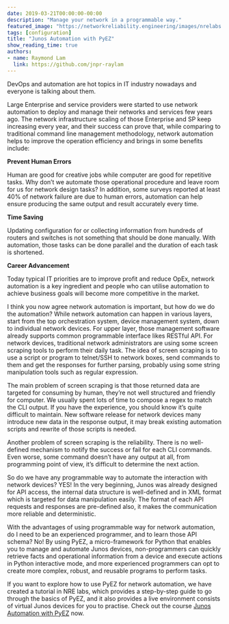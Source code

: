 ```yaml
---
date: 2019-03-21T00:00:00-00:00
description: "Manage your network in a programmable way."
featured_image: "https://networkreliability.engineering/images/nrelabs.png"
tags: [configuration]
title: "Junos Automation with PyEZ"
show_reading_time: true
authors:
- name: Raymond Lam
  link: https://github.com/jnpr-raylam
---
```


DevOps and automation are hot topics in IT industry nowadays and everyone is talking about them.

Large Enterprise and service providers were started to use network automation to deploy and manage their networks and services few years ago.  The network infrastructure scaling of those Enterprise and SP keep increasing every year, and their success can prove that, while comparing to traditional command line management methodology, network automation helps to improve the operation efficiency and brings in some benefits include:

__Prevent Human Errors__

Human are good for creative jobs while computer are good for repetitive tasks.  Why don’t we automate those operational procedure and leave room for us for network design tasks?  In addition, some surveys reported at least 40% of network failure are due to human errors, automation can help ensure producing the same output and result accurately every time.

__Time Saving__

Updating configuration for or collecting information from hundreds of routers and switches is not something that should be done manually.  With automation, those tasks can be done parallel and the duration of each task is shortened.

__Career Advancement__

Today typical IT priorities are to improve profit and reduce OpEx, network automation is a key ingredient and people who can utilise automation to achieve business goals will become more competitive in the market.

I think you now agree network automation is important, but how do we do the automation?  While network automation can happen in various layers, start from the top orchestration system, device management system, down to individual network devices.  For upper layer, those management software already supports common programmable interface likes RESTful API.  For network devices, traditional network administrators are using some screen scraping tools to perform their daily task.  The idea of screen scraping is to use a script or program to telnet/SSH to network boxes, send commands to them and get the responses for further parsing, probably using some string manipulation tools such as regular expression.

The main problem of screen scraping is that those returned data are targeted for consuming by human, they’re not well structured and friendly for computer.  We usually spent lots of time to compose a regex to match the CLI output.  If you have the experience, you should know it’s quite difficult to maintain.  New software release for network devices many introduce new data in the response output, it may break existing automation scripts and rewrite of those scripts is needed. 

Another problem of screen scraping is the reliability. There is no well-defined mechanism to notify the success or fail for each CLI commands. Even worse, some command doesn’t have any output at all, from programming point of view, it’s difficult to determine the next action.

So do we have any programmable way to automate the interaction with network devices? YES! In the very beginning, Junos was already designed for API access, the internal data structure is well-defined and in XML format which is targeted for data manipulation easily.  The format of each API requests and responses are pre-defined also, it makes the communication more reliable and deterministic.

With the advantages of using programmable way for network automation, do I need to be an experienced programmer, and to learn those API schema?  No!  By using PyEZ, a micro-framework for Python that enables you to manage and automate Junos devices, non-programmers can quickly retrieve facts and operational information from a device and execute actions in Python interactive mode, and more experienced programmers can opt to create more complex, robust, and reusable programs to perform tasks.

If you want to explore how to use PyEZ for network automation, we have created a tutorial in NRE labs, which provides a step-by-step guide to go through the basics of PyEZ, and it also provides a live environment consists of virtual Junos devices for you to practise. Check out the course [Junos Automation with PyEZ](https://labs.networkreliability.engineering/labs/?lessonId=24&lessonStage=1) now.
